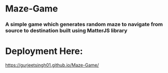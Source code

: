 # Maze-Game
### A simple game which generates random maze to navigate from source to destination built using MatterJS library

# Deployment Here: 
https://gurjeetsingh01.github.io/Maze-Game/

